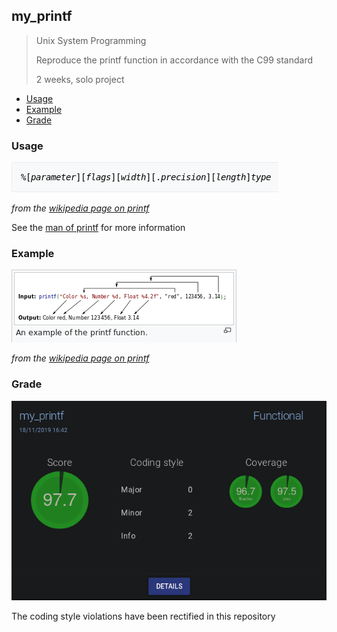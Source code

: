 ## my_printf
> Unix System Programming
>
> Reproduce the printf function in accordance with the C99 standard
>
> 2 weeks, solo project

- [Usage](#usage)
- [Example](#example)
- [Grade](#grade)

### Usage

![USAGE](bonus/printf_format_string.png)

_from the [wikipedia page on printf](https://en.wikipedia.org/wiki/Printf_format_string#Syntax)_

See the [man of printf](https://linux.die.net/man/3/printf) for more information

### Example

![Example](bonus/printf_example.png)

_from the [wikipedia page on printf](https://en.wikipedia.org/wiki/Printf_format_string)_

### Grade

![GRADE](bonus/grade_black.png)

The coding style violations have been rectified in this repository